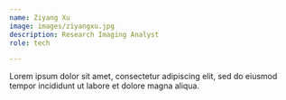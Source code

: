 ```yaml
---
name: Ziyang Xu
image: images/ziyangxu.jpg
description: Research Imaging Analyst
role: tech

---
```


Lorem ipsum dolor sit amet, consectetur adipiscing elit, sed do eiusmod tempor incididunt ut labore et dolore magna aliqua.
